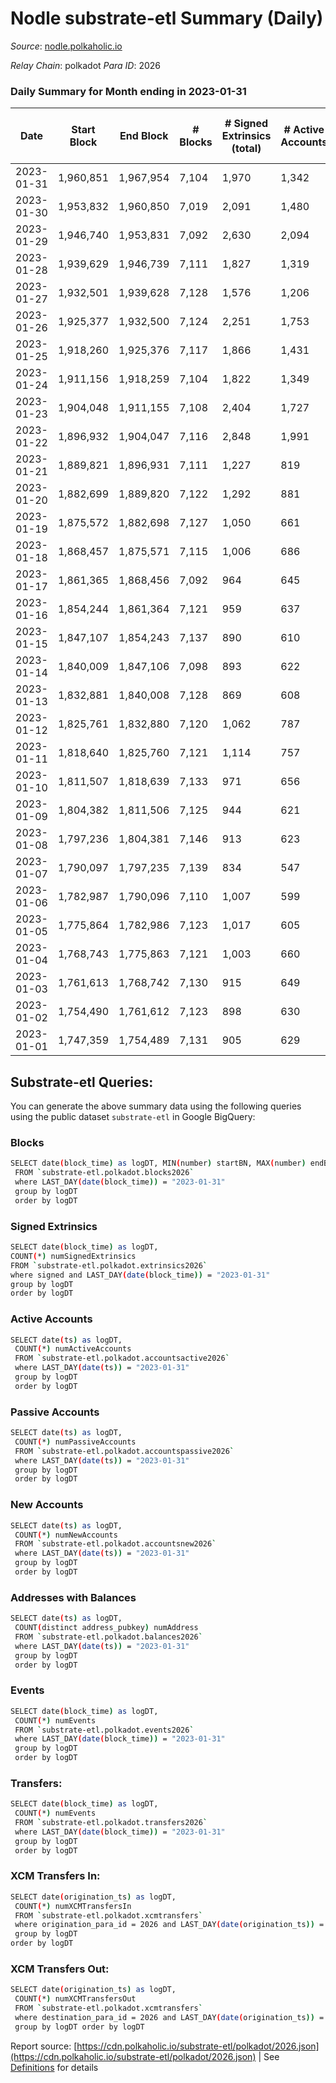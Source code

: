 # Nodle substrate-etl Summary (Daily)

_Source_: [nodle.polkaholic.io](https://nodle.polkaholic.io)

*Relay Chain*: polkadot
*Para ID*: 2026



### Daily Summary for Month ending in 2023-01-31


| Date | Start Block | End Block | # Blocks | # Signed Extrinsics (total) | # Active Accounts | # Passive | # New | # Addresses with Balances | # Events | # Transfers | # XCM Transfers In | # XCM Transfers Out | Issues | 
| ---- | ----------- | --------- | -------- | --------------------------- | ----------------- | --------- | ----- | ------------------------- | -------- | ----------- | ------------------ | ------------------- | ------ |
| 2023-01-31 | 1,960,851 | 1,967,954 | 7,104 | 1,970 | 1,342 | 28,104 | 866 | 684,937 | 134,833 | 106,205  |   |   |  |
| 2023-01-30 | 1,953,832 | 1,960,850 | 7,019 | 2,091 | 1,480 | 28,531 | 1,195 | 684,104 | 134,315 | 104,566  |   |   |  |
| 2023-01-29 | 1,946,740 | 1,953,831 | 7,092 | 2,630 | 2,094 | 27,027 | 925 | 682,943 | 131,680 | 98,916  |   |   |  |
| 2023-01-28 | 1,939,629 | 1,946,739 | 7,111 | 1,827 | 1,319 | 26,994 | 1,336 | 682,062 | 123,755 | 95,091  |   |   |  |
| 2023-01-27 | 1,932,501 | 1,939,628 | 7,128 | 1,576 | 1,206 | 28,318 | 1,227 | 680,763 | 116,105 | 89,144  |   |   |  |
| 2023-01-26 | 1,925,377 | 1,932,500 | 7,124 | 2,251 | 1,753 | 27,249 | 1,451 | 679,592 | 115,575 | 83,569  |   |   |  |
| 2023-01-25 | 1,918,260 | 1,925,376 | 7,117 | 1,866 | 1,431 | 23,966 | 1,051 | 678,214 | 104,563 | 76,066  |   |   |  |
| 2023-01-24 | 1,911,156 | 1,918,259 | 7,104 | 1,822 | 1,349 | 24,497 | 1,085 | 677,219 | 105,544 | 77,296  |   |   |  |
| 2023-01-23 | 1,904,048 | 1,911,155 | 7,108 | 2,404 | 1,727 | 25,429 | 1,509 | 676,201 | 112,717 | 79,628  |   |   |  |
| 2023-01-22 | 1,896,932 | 1,904,047 | 7,116 | 2,848 | 1,991 | 24,750 | 1,855 | 674,775 | 113,331 | 76,704  |   |   |  |
| 2023-01-21 | 1,889,821 | 1,896,931 | 7,111 | 1,227 | 819 | 23,466 | 767 | 672,948 | 96,626 | 72,800  |   |   |  |
| 2023-01-20 | 1,882,699 | 1,889,820 | 7,122 | 1,292 | 881 | 24,097 | 607 | 672,190 | 101,058 | 77,213  |   |   |  |
| 2023-01-19 | 1,875,572 | 1,882,698 | 7,127 | 1,050 | 661 | 24,645 | 589 | 671,603 | 100,560 | 78,309  |   |   |  |
| 2023-01-18 | 1,868,457 | 1,875,571 | 7,115 | 1,006 | 686 | 24,637 | 591 | 671,024 | 100,649 | 78,841  |   |   |  |
| 2023-01-17 | 1,861,365 | 1,868,456 | 7,092 | 964 | 645 | 24,728 | 538 | 670,441 | 100,405 | 79,029  |   |   |  |
| 2023-01-16 | 1,854,244 | 1,861,364 | 7,121 | 959 | 637 | 25,489 | 488 | 669,910 | 100,576 | 79,168  |   |   |  |
| 2023-01-15 | 1,847,107 | 1,854,243 | 7,137 | 890 | 610 | 24,260 | 496 | 669,428 | 95,969 | 75,082  |   |   |  |
| 2023-01-14 | 1,840,009 | 1,847,106 | 7,098 | 893 | 622 | 24,082 | 454 | 668,941 | 95,089 | 74,284  |   |   |  |
| 2023-01-13 | 1,832,881 | 1,840,008 | 7,128 | 869 | 608 | 24,832 | 542 | 668,494 | 97,203 | 76,355  |   |   |  |
| 2023-01-12 | 1,825,761 | 1,832,880 | 7,120 | 1,062 | 787 | 24,798 | 650 | 667,954 | 101,588 | 78,455  |   |   |  |
| 2023-01-11 | 1,818,640 | 1,825,760 | 7,121 | 1,114 | 757 | 24,541 | 418 | 667,310 | 101,484 | 79,141  |   |   |  |
| 2023-01-10 | 1,811,507 | 1,818,639 | 7,133 | 971 | 656 | 24,658 | 403 | 666,895 | 99,813 | 78,541  |   |   |  |
| 2023-01-09 | 1,804,382 | 1,811,506 | 7,125 | 944 | 621 | 25,237 | 378 | 666,501 | 97,568 | 76,217  |   |   |  |
| 2023-01-08 | 1,797,236 | 1,804,381 | 7,146 | 913 | 623 | 23,995 | 475 | 666,129 | 94,572 | 73,322  |   |   |  |
| 2023-01-07 | 1,790,097 | 1,797,235 | 7,139 | 834 | 547 | 23,634 | 416 | 665,660 | 94,554 | 73,964  |   |   |  |
| 2023-01-06 | 1,782,987 | 1,790,096 | 7,110 | 1,007 | 599 | 24,264 | 496 | 665,247 | 97,435 | 75,604  |   |   |  |
| 2023-01-05 | 1,775,864 | 1,782,986 | 7,123 | 1,017 | 605 | 24,146 | 493 | 664,755 | 95,891 | 74,018  |   |   |  |
| 2023-01-04 | 1,768,743 | 1,775,863 | 7,121 | 1,003 | 660 | 24,095 | 447 | 664,266 | 97,465 | 75,686  |   |   |  |
| 2023-01-03 | 1,761,613 | 1,768,742 | 7,130 | 915 | 649 | 23,717 | 418 | 663,825 | 95,759 | 74,757  |   |   |  |
| 2023-01-02 | 1,754,490 | 1,761,612 | 7,123 | 898 | 630 | 23,666 | 429 | 663,408 | 92,283 | 71,389  |   |   |  |
| 2023-01-01 | 1,747,359 | 1,754,489 | 7,131 | 905 | 629 | 22,326 | 377 | 662,984 | 89,229 | 68,318  |   |   |  |

## Substrate-etl Queries:
You can generate the above summary data using the following queries using the public dataset `substrate-etl` in Google BigQuery:

### Blocks
```bash
SELECT date(block_time) as logDT, MIN(number) startBN, MAX(number) endBN, COUNT(*) numBlocks 
 FROM `substrate-etl.polkadot.blocks2026`  
 where LAST_DAY(date(block_time)) = "2023-01-31" 
 group by logDT 
 order by logDT
```

### Signed Extrinsics
```bash
SELECT date(block_time) as logDT, 
COUNT(*) numSignedExtrinsics 
FROM `substrate-etl.polkadot.extrinsics2026`  
where signed and LAST_DAY(date(block_time)) = "2023-01-31" 
group by logDT 
order by logDT
```

### Active Accounts
```bash
SELECT date(ts) as logDT, 
 COUNT(*) numActiveAccounts 
 FROM `substrate-etl.polkadot.accountsactive2026` 
 where LAST_DAY(date(ts)) = "2023-01-31" 
 group by logDT 
 order by logDT
```

### Passive Accounts
```bash
SELECT date(ts) as logDT, 
 COUNT(*) numPassiveAccounts 
 FROM `substrate-etl.polkadot.accountspassive2026` 
 where LAST_DAY(date(ts)) = "2023-01-31" 
 group by logDT 
 order by logDT
```

### New Accounts
```bash
SELECT date(ts) as logDT, 
 COUNT(*) numNewAccounts 
 FROM `substrate-etl.polkadot.accountsnew2026` 
 where LAST_DAY(date(ts)) = "2023-01-31" 
 group by logDT
 order by logDT
```

### Addresses with Balances
```bash
SELECT date(ts) as logDT,
 COUNT(distinct address_pubkey) numAddress 
 FROM `substrate-etl.polkadot.balances2026` 
 where LAST_DAY(date(ts)) = "2023-01-31" 
 group by logDT 
 order by logDT
```

### Events
```bash
SELECT date(block_time) as logDT, 
 COUNT(*) numEvents 
 FROM `substrate-etl.polkadot.events2026` 
 where LAST_DAY(date(block_time)) = "2023-01-31" 
 group by logDT 
 order by logDT
```

### Transfers:
```bash
SELECT date(block_time) as logDT, 
 COUNT(*) numEvents 
 FROM `substrate-etl.polkadot.transfers2026` 
 where LAST_DAY(date(block_time)) = "2023-01-31" 
 group by logDT 
 order by logDT
```

### XCM Transfers In:
```bash
SELECT date(origination_ts) as logDT, 
 COUNT(*) numXCMTransfersIn 
 FROM `substrate-etl.polkadot.xcmtransfers` 
 where origination_para_id = 2026 and LAST_DAY(date(origination_ts)) = "2023-01-31" 
 group by logDT 
order by logDT
```

### XCM Transfers Out:
```bash
SELECT date(origination_ts) as logDT, 
 COUNT(*) numXCMTransfersOut 
 FROM `substrate-etl.polkadot.xcmtransfers` 
 where destination_para_id = 2026 and LAST_DAY(date(origination_ts)) = "2023-01-31" 
 group by logDT order by logDT
```


Report source: [https://cdn.polkaholic.io/substrate-etl/polkadot/2026.json](https://cdn.polkaholic.io/substrate-etl/polkadot/2026.json) | See [Definitions](/DEFINITIONS.md) for details
